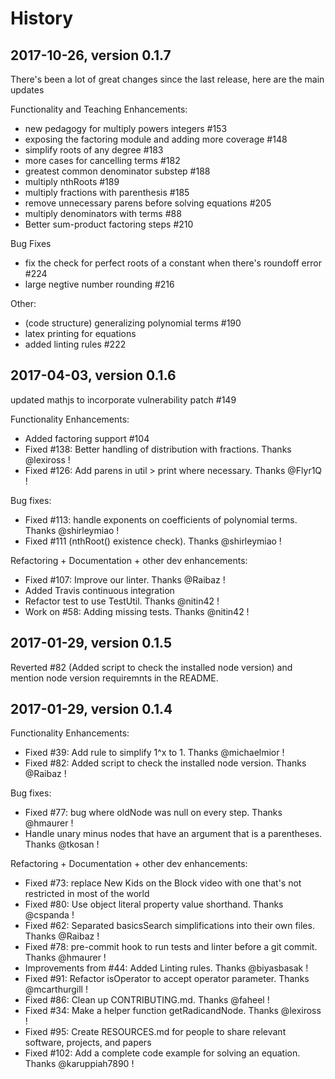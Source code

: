 # History


## 2017-10-26, version 0.1.7

There's been a lot of great changes since the last release, here are the main updates

Functionality and Teaching Enhancements:

- new pedagogy for multiply powers integers #153
- exposing the factoring module and adding more coverage #148
- simplify roots of any degree #183
- more cases for cancelling terms #182
- greatest common denominator substep #188
- multiply nthRoots #189
- multiply fractions with parenthesis #185
- remove unnecessary parens before solving equations #205
- multiply denominators with terms #88
- Better sum-product factoring steps #210


Bug Fixes

- fix the check for perfect roots of a constant when there's roundoff error #224
- large negtive number rounding #216

Other:

- (code structure) generalizing polynomial terms #190
- latex printing for equations
- added linting rules #222


## 2017-04-03, version 0.1.6

updated mathjs to incorporate vulnerability patch #149

Functionality Enhancements:

- Added factoring support #104
- Fixed #138: Better handling of distribution with fractions. Thanks @lexiross !
- Fixed #126: Add parens in util > print where necessary. Thanks @Flyr1Q !

Bug fixes:

- Fixed #113: handle exponents on coefficients of polynomial terms. Thanks @shirleymiao !
- Fixed #111 (nthRoot() existence check). Thanks @shirleymiao !

Refactoring + Documentation + other dev enhancements:

- Fixed #107: Improve our linter. Thanks  @Raibaz !
- Added Travis continuous integration
- Refactor test to use TestUtil. Thanks @nitin42 !
- Work on #58: Adding missing tests. Thanks @nitin42 !

## 2017-01-29, version 0.1.5

Reverted #82 (Added script to check the installed node version) and mention
node version requiremnts in the README.

## 2017-01-29, version 0.1.4

Functionality Enhancements:

- Fixed #39: Add rule to simplify 1^x to 1. Thanks @michaelmior !
- Fixed #82: Added script to check the installed node version. Thanks @Raibaz !

Bug fixes:

- Fixed #77: bug where oldNode was null on every step. Thanks @hmaurer !
- Handle unary minus nodes that have an argument that is a parentheses. Thanks
  @tkosan !

Refactoring + Documentation + other dev enhancements:

- Fixed #73: replace New Kids on the Block video with one that's not restricted
  in most of the world
- Fixed #80: Use object literal property value shorthand. Thanks @cspanda !
- Fixed #62: Separated basicsSearch simplifications into their own files. Thanks
  @Raibaz !
- Fixed #78: pre-commit hook to run tests and linter before a git commit. Thanks
  @hmaurer !
- Improvements from #44: Added Linting rules. Thanks @biyasbasak !
- Fixed #91: Refactor isOperator to accept operator parameter. Thanks
  @mcarthurgill !
- Fixed #86: Clean up CONTRIBUTING.md. Thanks @faheel !
- Fixed #34: Make a helper function getRadicandNode. Thanks @lexiross !
- Fixed #95: Create RESOURCES.md for people to share relevant software,
  projects, and papers
- Fixed #102: Add a complete code example for solving an equation. Thanks
  @karuppiah7890 !
